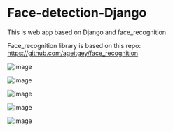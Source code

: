# Face-detection-Django
This is web app based on Django and face_recognition 

Face_recognition library is based on this repo: https://github.com/ageitgey/face_recognition

![image](https://user-images.githubusercontent.com/63718920/110076488-9c407080-7d95-11eb-9433-7e41e8c9b9ce.png)

![image](https://user-images.githubusercontent.com/63718920/110076693-f9d4bd00-7d95-11eb-9ce6-63f5fc46ce45.png)

![image](https://user-images.githubusercontent.com/63718920/109788116-ffa89200-7c1f-11eb-90c0-0479e66fb79e.png)

 ![image](https://user-images.githubusercontent.com/63718920/109787930-cc660300-7c1f-11eb-9a34-d24cc25f2099.png)
 
 ![image](https://user-images.githubusercontent.com/63718920/109788176-12bb6200-7c20-11eb-91d4-68ae09bb1336.png)

